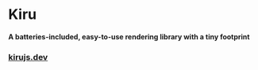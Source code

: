 # **Kiru**

#### A batteries-included, easy-to-use rendering library with a tiny footprint

### <a href="https://kirujs.dev">kirujs.dev</a>
